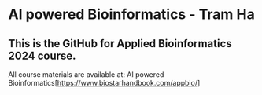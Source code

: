 # AI powered Bioinformatics - Tram Ha
## This is the GitHub for Applied Bioinformatics 2024 course.

All course materials are available at: AI powered Bioinformatics[https://www.biostarhandbook.com/appbio/]
